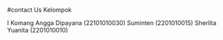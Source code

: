 #contact Us Kelompok

I Komang Angga Dipayana (22101010030)
Suminten (2201010015)
Sherlita Yuanita (2201010010)
